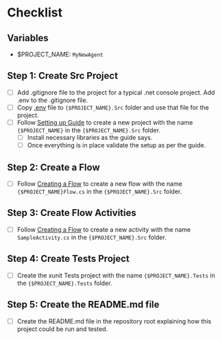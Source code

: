 # Checklist

## Variables

- $PROJECT_NAME: `MyNewAgent`

## Step 1: Create Src Project

- [ ] Add .gitignore file to the project for a typical .net console project. Add .env to the .gitignore file.
- [ ] Copy [.env](.env) file to `{$PROJECT_NAME}.Src` folder and use that file for the project.
- [ ] Follow  [Setting up Guide](docs/1-getting-started/1-setting-up.md) to create a new project with the name `{$PROJECT_NAME}` in the `{$PROJECT_NAME}.Src` folder.
  - [ ] Install necessary libraries as the guide says.
  - [ ] Once everything is in place validate the setup as per the guide.

## Step 2: Create a Flow

- [ ] Follow [Creating a Flow](docs/1-getting-started/2-first-flow.md) to create a new flow with the name `{$PROJECT_NAME}Flow.cs` in the `{$PROJECT_NAME}.Src` folder.

## Step 3: Create Flow Activities

- [ ] Follow [Creating a Flow](docs/1-getting-started/3-activity-flow.md) to create a new activity with the name `SampleActivity.cs` in the `{$PROJECT_NAME}.Src` folder.

## Step 4: Create Tests Project

- [ ] Create the xunit Tests project with the name `{$PROJECT_NAME}.Tests` in the `{$PROJECT_NAME}.Tests` folder.

## Step 5: Create the README.md file

- [ ] Create the README.md file in the repository root explaining how this project could be run and tested.
